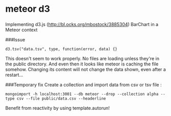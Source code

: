 # meteor d3

###
Implementing d3.js (http://bl.ocks.org/mbostock/3885304) BarChart in a Meteor context

###Issue
```
d3.tsv("data.tsv", type, function(error, data) {}
```
This doesn't seem to work properly.
No files are loading unless they're in the public directory. And even then it looks like meteor is caching the file somehow. Changing its content will not change the data shown, even after a restart...

###Temporary fix
Create a collection and import data from csv or tsv file :
```
mongoimport -h localhost:3001 --db meteor --drop --collection alpha --type csv --file public/data.csv --headerline
```
Benefit from reactivity by using template.autorun! 
